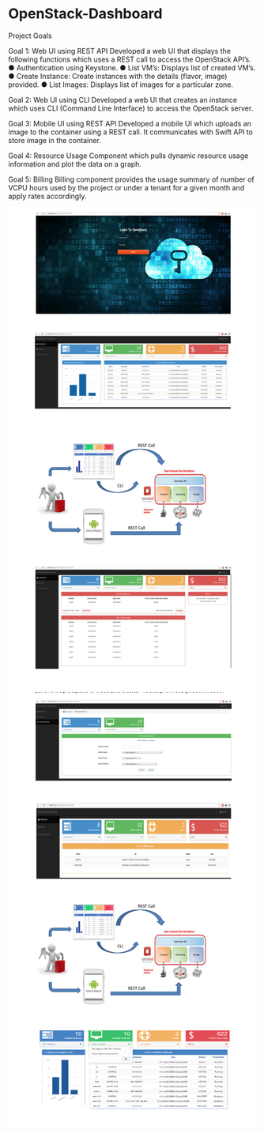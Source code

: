 OpenStack-Dashboard
=============

Project Goals

Goal 1: Web UI using REST API
Developed a web UI that displays the following functions which uses a REST call to access the OpenStack API’s.
● Authentication using Keystone.
● List VM’s: Displays list of created VM’s.
● Create Instance: Create instances with the details (flavor, image) provided.
● List Images: Displays list of images for a particular zone.

Goal 2: Web UI using CLI
Developed a web UI that creates an instance which uses CLI (Command Line Interface) to access the OpenStack server.

Goal 3: Mobile UI using REST API
Developed a mobile UI which uploads an image to the container using a REST call. It communicates with Swift API to store image in the container.

Goal 4: Resource Usage
Component which pulls dynamic resource usage information and plot the data on a graph.

Goal 5: Billing
Billing component provides the usage summary of number of VCPU hours used by the project or under a tenant for a given month and apply rates accordingly.

![login.png](https://github.com/Sravyadara/Openstack-Dashboard/blob/master/login.png)
![dashboard.png](https://github.com/Sravyadara/Openstack-Dashboard/blob/master/dashboard.png)
![overview.png](https://github.com/Sravyadara/Openstack-Dashboard/blob/master/overview.png)
![billing.png](https://github.com/Sravyadara/Openstack-Dashboard/blob/master/billing.png)
![createinstance.png](https://github.com/Sravyadara/Openstack-Dashboard/blob/master/createinstance.png)
![images.png](https://github.com/Sravyadara/Openstack-Dashboard/blob/master/images.png)
![overview.png](https://github.com/Sravyadara/Openstack-Dashboard/blob/master/overview.png)
![instances.png](https://github.com/Sravyadara/Openstack-Dashboard/blob/master/instances.png)

